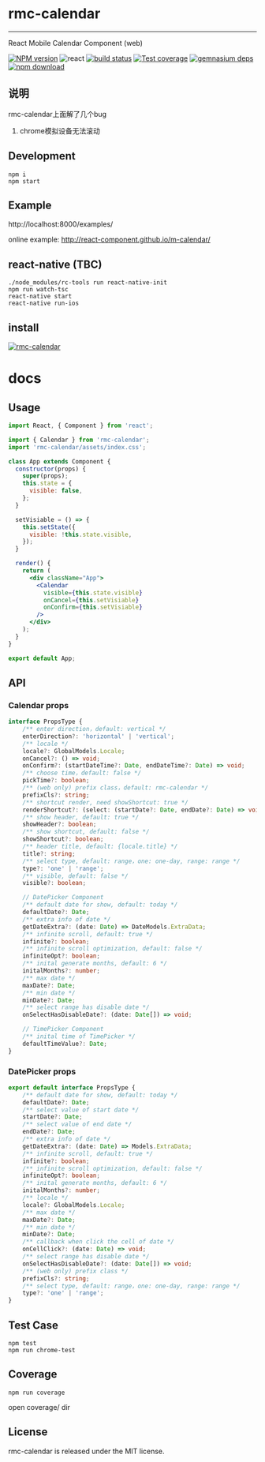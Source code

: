 # rmc-calendar
---

React Mobile Calendar Component (web)


[![NPM version][npm-image]][npm-url]
![react](https://img.shields.io/badge/react-%3E%3D_15.2.0-green.svg)
[![build status][travis-image]][travis-url]
[![Test coverage][coveralls-image]][coveralls-url]
[![gemnasium deps][gemnasium-image]][gemnasium-url]
[![npm download][download-image]][download-url]

[npm-image]: http://img.shields.io/npm/v/rmc-calendar.svg?style=flat-square
[npm-url]: http://npmjs.org/package/rmc-calendar
[travis-image]: https://img.shields.io/travis/react-component/m-calendar.svg?style=flat-square
[travis-url]: https://travis-ci.org/react-component/m-calendar
[coveralls-image]: https://img.shields.io/coveralls/react-component/m-calendar.svg?style=flat-square
[coveralls-url]: https://coveralls.io/r/react-component/m-calendar?branch=master
[gemnasium-image]: http://img.shields.io/gemnasium/react-component/m-calendar.svg?style=flat-square
[gemnasium-url]: https://gemnasium.com/react-component/m-calendar
[node-image]: https://img.shields.io/badge/node.js-%3E=_0.10-green.svg?style=flat-square
[node-url]: http://nodejs.org/download/
[download-image]: https://img.shields.io/npm/dm/rmc-calendar.svg?style=flat-square
[download-url]: https://npmjs.org/package/rmc-calendar

## 说明

rmc-calendar上面解了几个bug
1. chrome模拟设备无法滚动

## Development

```
npm i
npm start
```

## Example

http://localhost:8000/examples/

online example: http://react-component.github.io/m-calendar/

## react-native (TBC)

```
./node_modules/rc-tools run react-native-init
npm run watch-tsc
react-native start
react-native run-ios
```

## install

[![rmc-calendar](https://nodei.co/npm/rmc-calendar.png)](https://npmjs.org/package/rmc-calendar)


# docs

## Usage
```jsx
import React, { Component } from 'react';

import { Calendar } from 'rmc-calendar';
import 'rmc-calendar/assets/index.css';

class App extends Component {
  constructor(props) {
    super(props);
    this.state = {
      visible: false,
    };
  }

  setVisiable = () => {
    this.setState({
      visible: !this.state.visible,
    });
  }

  render() {
    return (
      <div className="App">
        <Calendar
          visible={this.state.visible}
          onCancel={this.setVisiable}
          onConfirm={this.setVisiable}
        />
      </div>
    );
  }
}

export default App;
```

## API

### Calendar props
```ts
interface PropsType {
    /** enter direction，default: vertical */
    enterDirection?: 'horizontal' | 'vertical';
    /** locale */
    locale?: GlobalModels.Locale;
    onCancel?: () => void;
    onConfirm?: (startDateTime?: Date, endDateTime?: Date) => void;
    /** choose time，default: false */
    pickTime?: boolean;
    /** (web only) prefix class，default: rmc-calendar */
    prefixCls?: string;
    /** shortcut render, need showShortcut: true */
    renderShortcut?: (select: (startDate?: Date, endDate?: Date) => void) => React.ReactNode;
    /** show header, default: true */
    showHeader?: boolean;
    /** show shortcut, default: false */
    showShortcut?: boolean;
    /** header title, default: {locale.title} */
    title?: string;
    /** select type, default: range，one: one-day, range: range */
    type?: 'one' | 'range';
    /** visible, default: false */
    visible?: boolean;

    // DatePicker Component
    /** default date for show, default: today */
    defaultDate?: Date;
    /** extra info of date */
    getDateExtra?: (date: Date) => DateModels.ExtraData;
    /** infinite scroll, default: true */
    infinite?: boolean;
    /** infinite scroll optimization, default: false */
    infiniteOpt?: boolean;
    /** inital generate months, default: 6 */
    initalMonths?: number;
    /** max date */
    maxDate?: Date;
    /** min date */
    minDate?: Date;
    /** select range has disable date */
    onSelectHasDisableDate?: (date: Date[]) => void;

    // TimePicker Component
    /** inital time of TimePicker */
    defaultTimeValue?: Date;
}
```

### DatePicker props
```ts
export default interface PropsType {
    /** default date for show, default: today */
    defaultDate?: Date;
    /** select value of start date */
    startDate?: Date;
    /** select value of end date */
    endDate?: Date;
    /** extra info of date */
    getDateExtra?: (date: Date) => Models.ExtraData;
    /** infinite scroll, default: true */
    infinite?: boolean;
    /** infinite scroll optimization, default: false */
    infiniteOpt?: boolean;
    /** inital generate months, default: 6 */
    initalMonths?: number;
    /** locale */
    locale?: GlobalModels.Locale;
    /** max date */
    maxDate?: Date;
    /** min date */
    minDate?: Date;
    /** callback when click the cell of date */
    onCellClick?: (date: Date) => void;
    /** select range has disable date */
    onSelectHasDisableDate?: (date: Date[]) => void;
    /** (web only) prefix class */
    prefixCls?: string;
    /** select type, default: range，one: one-day, range: range */
    type?: 'one' | 'range';
}
```

## Test Case

```
npm test
npm run chrome-test
```

## Coverage

```
npm run coverage
```

open coverage/ dir

## License

rmc-calendar is released under the MIT license.
